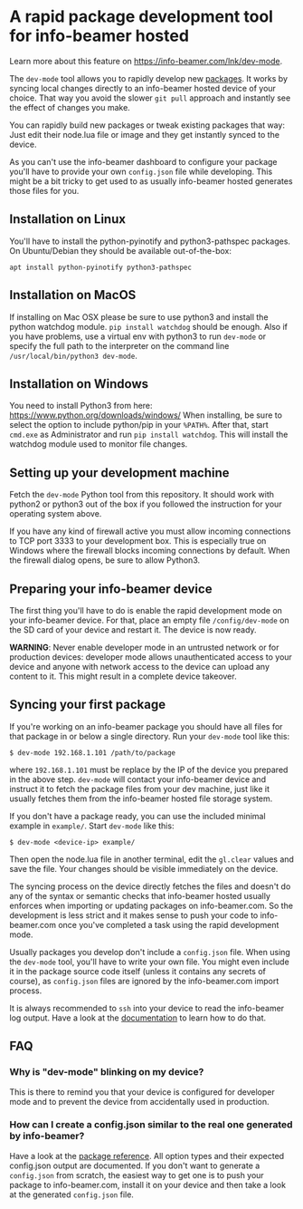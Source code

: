 # A rapid package development tool for info-beamer hosted

Learn more about this feature on https://info-beamer.com/lnk/dev-mode.

The `dev-mode` tool allows you to rapidly develop new
[packages](https://info-beamer.com/doc/building-packages). It works
by syncing local changes directly to an info-beamer hosted device of
your choice. That way you avoid the slower `git pull` approach
and instantly see the effect of changes you make.

You can rapidly build new packages or tweak existing packages
that way: Just edit their node.lua file or image and they get
instantly synced to the device.

As you can't use the info-beamer dashboard to configure your
package you'll have to provide your own `config.json` file while
developing. This might be a bit tricky to get used to as usually
info-beamer hosted generates those files for you.

## Installation on Linux

You'll have to install the python-pyinotify and python3-pathspec
packages. On Ubuntu/Debian they should be available out-of-the-box:

```
apt install python-pyinotify python3-pathspec
```

## Installation on MacOS

If installing on Mac OSX please be sure to use python3 and
install the python watchdog module. `pip install watchdog`
should be enough. Also if you have problems, use a virtual
env with python3 to run `dev-mode` or specify the full path
to the interpreter on the command line `/usr/local/bin/python3 dev-mode`.

## Installation on Windows

You need to install Python3 from here: https://www.python.org/downloads/windows/
When installing, be sure to select the option to include python/pip in your
`%PATH%`. After that, start `cmd.exe` as Administrator and
run `pip install watchdog`. This will install the watchdog module
used to monitor file changes.

## Setting up your development machine

Fetch the `dev-mode` Python tool from this repository. It should work
with python2 or python3 out of the box if you followed the instruction for
your operating system above.

If you have any kind of firewall active you must allow incoming
connections to TCP port 3333 to your development box. This is especially
true on Windows where the firewall blocks incoming connections by
default. When the firewall dialog opens, be sure to allow Python3.

## Preparing your info-beamer device

The first thing you'll have to do is enable the rapid development
mode on your info-beamer device. For that, place an empty file
`/config/dev-mode` on the SD card of your device and restart it.
The device is now ready.

**WARNING**: Never enable developer mode in an untrusted network
or for production devices: developer mode allows unauthenticated
access to your device and anyone with network access to the
device can upload any content to it. This might result in a complete
device takeover.

## Syncing your first package

If you're working on an info-beamer package you should have all
files for that package in or below a single directory. Run your
`dev-mode` tool like this:

```
$ dev-mode 192.168.1.101 /path/to/package
```

where `192.168.1.101` must be replace by the IP of the device you
prepared in the above step. `dev-mode` will contact your info-beamer
device and instruct it to fetch the package files from your dev
machine, just like it usually fetches them from the info-beamer
hosted file storage system.

If you don't have a package ready, you can use the included
minimal example in `example/`. Start `dev-mode` like this:

```
$ dev-mode <device-ip> example/
```

Then open the node.lua file in another terminal, edit the
`gl.clear` values and save the file. Your changes should
be visible immediately on the device.

The syncing process on the device directly fetches the files and
doesn't do any of the syntax or semantic checks that info-beamer
hosted usually enforces when importing or updating packages on
info-beamer.com. So the development is less strict and it makes
sense to push your code to info-beamer.com once you've completed
a task using the rapid development mode.

Usually packages you develop don't include a `config.json` file.
When using the `dev-mode` tool, you'll have to write your own
file. You might even include it in the package source code
itself (unless it contains any secrets of course), as `config.json`
files are ignored by the info-beamer.com import process.

It is always recommended to `ssh` into your device to read the
info-beamer log output. Have a look at the
[documentation](https://info-beamer.com/doc/debugging) to learn
how to do that.

## FAQ

### Why is "dev-mode" blinking on my device?

This is there to remind you that your device is configured for
developer mode and to prevent the device from accidentally used
in production.

### How can I create a config.json similar to the real one generated by info-beamer?

Have a look at the [package reference](https://info-beamer.com/doc/package-reference).
All option types and their expected config.json output are documented. If you don't
want to generate a `config.json` from scratch, the easiest way to get one is
to push your package to info-beamer.com, install it on your device and then
take a look at the generated `config.json` file.
